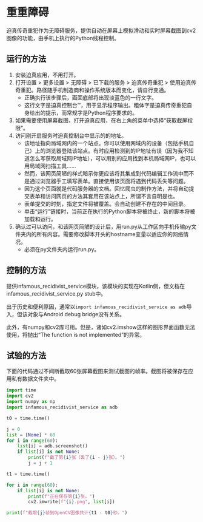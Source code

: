 # 重重障碍
迫真传奇重犯作为无障碍服务，提供自动在屏幕上模拟滑动和实时屏幕截图到cv2图像的功能，由手机上执行的Python线程控制。

## 运行的方法

1. 安装迫真应用，不用打开。
2. 打开设置 > 更多设置 > 无障碍 > 已下载的服务 > 迫真传奇重犯 > 使用迫真传奇重犯。路径随手机制造商和操作系统版本而变化，请自行变通。
   * 正确执行该步骤后，画面底部将出现淡蓝色的一行文字。
   * 这行文字是迫真控制台™，用于显示程序输出。粗体字是迫真传奇重犯自身给出的提示，而常规字是Python程序要求的。
3. 如果需要使用屏幕截图，打开迫真应用，在右上角的菜单中选择“获取截屏权限”。
4. 访问刚开启服务时迫真控制台中显示的的地址。
    * 该地址指向局域网内的一个站点。你可以使用网域内的设备（包括手机自己）上的浏览器登陆该站点。有时应用检测到的IP地址有误（因为我不知道怎么写获取局域网IP地址），可以用别的应用找到本机局域网IP，也可以用局域网扫描工具……
    * 然而，该网页简陋的样式暗示你更应该将其集成到代码编辑工作流中而不是通过浏览器手工填写表单。直接使用该页面将遇到代码丢失等问题。
    * 因为这个页面就是代码服务器的文档。回忆爬虫的制作方法，并将自动提交表单和访问网页的方法其套用在该站点上，所谓不言自明是也。
    * 表单提交的时刻，指定文件将被覆盖。会自动创建不存在的中间目录。
    * 单击“运行”链接时，当前正在执行的Python脚本将被终止，新的脚本将被加载和运行。
5. 确认过可以访问，和该网页简陋的设计后，用run.py从工作区向手机传输py文件夹内的所有内容。需要修改脚本开头的hostname变量以适应你的网络情况。
    * 必须在py文件夹内运行run.py。

## 控制的方法

提供infamous_recidivist_service模块，该模块的实现在Kotlin侧，但文档在infamous_recidivist_service.py stub中。

出于历史和便利原因，通常以`import infamous_recidivist_service as adb`导入，但该对象与Android debug bridge没有关系。

此外，有numpy和cv2库可用。但是，诸如cv2.imshow这样的图形界面函数无法使用，将抛出“The function is not implemented”的异常。

## 试验的方法

下面的代码通过不间断截取60张屏幕截图来测试截图的帧率。截图将被保存在应用私有数据文件夹中。

```python
import time
import cv2
import numpy as np
import infamous_recidivist_service as adb

t0 = time.time()

j = 0
list = [None] * 60
for i in range(60):
    list[i] = adb.screenshot()
    if list[i] is not None:
        print(f"截了第{i}张（丢了{i - j}张）。")
        j = j + 1

t1 = time.time()

for i in range(60):
    if list[i] is not None:
        print(f"正在保存第{i}张。")
        cv2.imwrite(f"{i}.png", list[i])

print(f"截取{j}帧到OpenCV图像共计{t1 - t0}秒。")
```
